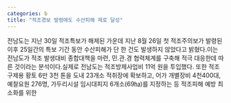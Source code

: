 ```yaml
---
categories: b
title: "적조경보 발령에도 수산피해 제로 달성"
---
```

전남도는 지난 30일 적조특보가 해제된 가운데 지난 8월 26일 첫 적조주의보가 발령된 이후 25일간의 특보 기간 동안 수산피해가 단 한 건도 발생하지 않았다고 밝혔다.이는 전남도가 적조 발생대비 종합대책을 마련, 민․관․경 협력체계를 구축해 적극 대응한데 따른 것이라는 분석이다.실제로 전남도는 적조방제사업비 11억 원을 투입했다. 또한 적조 구제용 황토 6만 3천 톤을 도내 23개소 적취장에 확보하고, 어가 개별장비 4천400대, 예찰요원 276명, 가두리시설 임시대피지 6개소(69㏊)를 지정하는 등 적조피해 예방 최소화를 위한